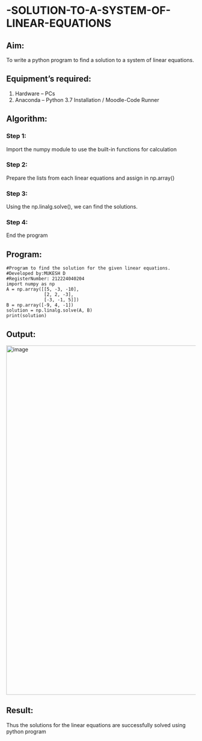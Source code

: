 # -SOLUTION-TO-A-SYSTEM-OF-LINEAR-EQUATIONS
## Aim:
To write a python program to find a solution to a system of linear equations.
## Equipment’s required:
1. 	Hardware – PCs
2. 	Anaconda – Python 3.7 Installation / Moodle-Code Runner
## Algorithm:
### Step 1: 
Import the numpy module to use the built-in functions for calculation
### Step 2: 
Prepare the lists from each linear equations and assign in np.array()
### Step 3: 
Using the np.linalg.solve(), we can find the solutions.
### Step 4: 
End the program
## Program:
```
#Program to find the solution for the given linear equations.
#Developed by:MUKESH D
#RegisterNumber: 212224040204
import numpy as np
A = np.array([[5, -3, -10],
              [2, 2, -3],
              [-3, -1, 5]])
B = np.array([-9, 4, -1])
solution = np.linalg.solve(A, B)
print(solution)
```
## Output:
<img width="1512" height="927" alt="image" src="https://github.com/user-attachments/assets/2c489fa7-de12-46d4-8381-298a2da9a544" />


## Result: 
Thus the solutions for the linear equations are successfully solved using python program

